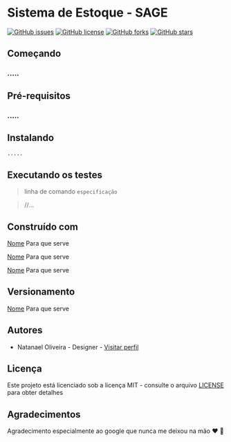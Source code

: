 ﻿<h1>Sistema de Estoque - SAGE</h1>

<a href="https://github.com/Natanael-Oliveira-br/project_SAGE/issues"><img alt="GitHub issues" src="https://img.shields.io/github/issues/Natanael-Oliveira-br/project_SAGE"></a>
<a href="https://github.com/Natanael-Oliveira-br/project_SAGE/blob/master/LICENSE"><img alt="GitHub license" src="https://img.shields.io/github/license/Natanael-Oliveira-br/project_SAGE"></a>
<a href="https://github.com/Natanael-Oliveira-br/project_SAGE/network"><img alt="GitHub forks" src="https://img.shields.io/github/forks/Natanael-Oliveira-br/project_SAGE"></a>
<a href="https://github.com/Natanael-Oliveira-br/project_SAGE/stargazers"><img alt="GitHub stars" src="https://img.shields.io/github/stars/Natanael-Oliveira-br/project_SAGE"></a>


## Começando
### .....

## Pré-requisitos
### .....

## Instalando
    .....

## Executando os testes
> linha de comando  `especificação`

> //...

## Construído com

[Nome]() Para que serve

[Nome]() Para que serve

[Nome]() Para que serve



## Versionamento

[Nome]() Para que serve

## Autores

* Natanael Oliveira - Designer - [Visitar perfil](https://github.com/Natanael-Oliveira-br) 

## Licença

Este projeto está licenciado sob a licença MIT - consulte o arquivo [LICENSE](https://github.com/Natanael-Oliveira-br/project_SAGE/blob/master/LICENSE) para obter detalhes


## Agradecimentos

Agradecimento especialmente ao google que nunca me deixou na mão :heart: :facepunch:
